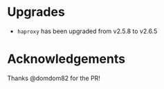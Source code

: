 # Upgrades

- `haproxy` has been upgraded from v2.5.8 to v2.6.5

# Acknowledgements

Thanks @domdom82 for the PR!